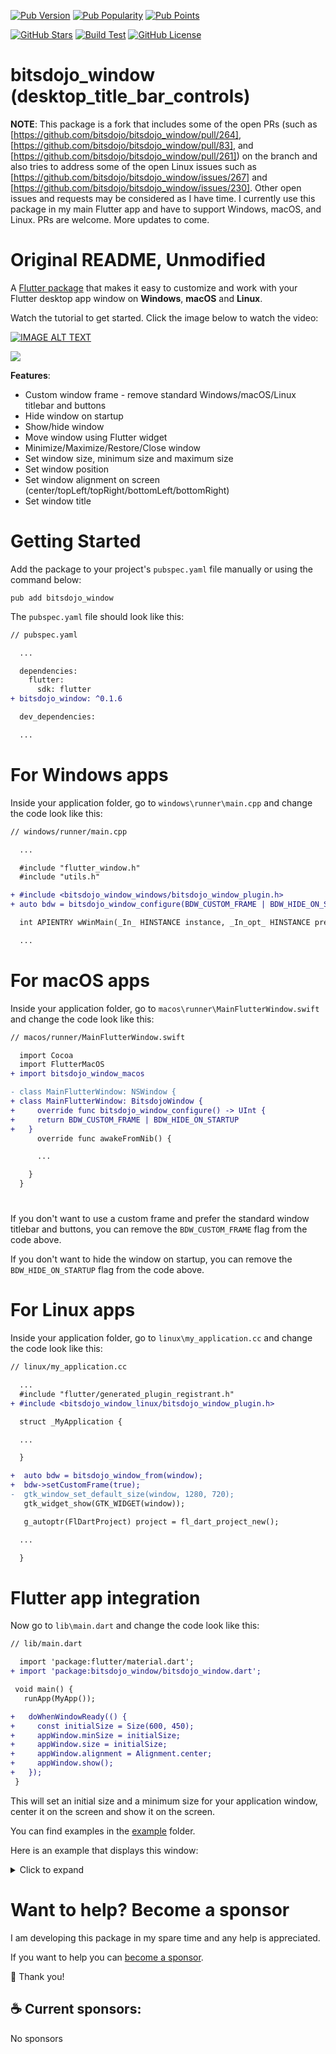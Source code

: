 [![Pub Version](https://img.shields.io/pub/v/bitsdojo_window)](https://pub.dev/packages/bitsdojo_window)
[![Pub Popularity](https://img.shields.io/pub/popularity/bitsdojo_window)](https://pub.dev/packages/bitsdojo_window)
[![Pub Points](https://img.shields.io/pub/points/bitsdojo_window)](https://pub.dev/packages/bitsdojo_window)

[![GitHub Stars](https://img.shields.io/github/stars/bitsdojo/bitsdojo_window)](https://github.com/bitsdojo/bitsdojo_window/stargazers)
[![Build Test](https://github.com/bitsdojo/bitsdojo_window/actions/workflows/build_test.yaml/badge.svg)](https://github.com/bitsdojo/bitsdojo_window/actions/workflows/build_test.yaml)
[![GitHub License](https://img.shields.io/github/license/bitsdojo/bitsdojo_window)](https://github.com/bitsdojo/bitsdojo_window/blob/main/LICENSE)

# bitsdojo_window (desktop_title_bar_controls)

**NOTE**: This package is a fork that includes some of the open PRs (such as [https://github.com/bitsdojo/bitsdojo_window/pull/264], [https://github.com/bitsdojo/bitsdojo_window/pull/83], and [https://github.com/bitsdojo/bitsdojo_window/pull/261]) on the branch and also tries to address some of the open Linux issues such as [https://github.com/bitsdojo/bitsdojo_window/issues/267] and [https://github.com/bitsdojo/bitsdojo_window/issues/230]. Other open issues and requests may be considered as I have time. I currently use this package in my main Flutter app and have to support Windows, macOS, and Linux. PRs are welcome. More updates to come. 

# Original README, Unmodified
A [Flutter package](https://pub.dev/packages/bitsdojo_window) that makes it easy to customize and work with your Flutter desktop app window on **Windows**, **macOS** and **Linux**.

Watch the tutorial to get started. Click the image below to watch the video:

[![IMAGE ALT TEXT](https://img.youtube.com/vi/bee2AHQpGK4/0.jpg)](https://www.youtube.com/watch?v=bee2AHQpGK4 "Click to open")

<img src="https://raw.githubusercontent.com/bitsdojo/bitsdojo_window/master/resources/screenshot.png">

**Features**:

- Custom window frame - remove standard Windows/macOS/Linux titlebar and buttons
- Hide window on startup
- Show/hide window
- Move window using Flutter widget
- Minimize/Maximize/Restore/Close window
- Set window size, minimum size and maximum size
- Set window position
- Set window alignment on screen (center/topLeft/topRight/bottomLeft/bottomRight)
- Set window title

# Getting Started

Add the package to your project's `pubspec.yaml` file manually or using the command below:

```shell
pub add bitsdojo_window
```

The `pubspec.yaml` file should look like this:

```diff
// pubspec.yaml

  ...

  dependencies:
    flutter:
      sdk: flutter
+ bitsdojo_window: ^0.1.6

  dev_dependencies:

  ...
```

# For Windows apps

Inside your application folder, go to `windows\runner\main.cpp` and change the code look like this:

```diff
// windows/runner/main.cpp

  ...

  #include "flutter_window.h"
  #include "utils.h"

+ #include <bitsdojo_window_windows/bitsdojo_window_plugin.h>
+ auto bdw = bitsdojo_window_configure(BDW_CUSTOM_FRAME | BDW_HIDE_ON_STARTUP);

  int APIENTRY wWinMain(_In_ HINSTANCE instance, _In_opt_ HINSTANCE prev,

  ...
```

# For macOS apps

Inside your application folder, go to `macos\runner\MainFlutterWindow.swift` and change the code look like this:

```diff
// macos/runner/MainFlutterWindow.swift

  import Cocoa
  import FlutterMacOS
+ import bitsdojo_window_macos

- class MainFlutterWindow: NSWindow {
+ class MainFlutterWindow: BitsdojoWindow {
+     override func bitsdojo_window_configure() -> UInt {
+     return BDW_CUSTOM_FRAME | BDW_HIDE_ON_STARTUP
+   }
      override func awakeFromNib() {

      ...

    }
  }
```

#

If you don't want to use a custom frame and prefer the standard window titlebar and buttons, you can remove the `BDW_CUSTOM_FRAME` flag from the code above.

If you don't want to hide the window on startup, you can remove the `BDW_HIDE_ON_STARTUP` flag from the code above.

# For Linux apps

Inside your application folder, go to `linux\my_application.cc` and change the code look like this:

```diff
// linux/my_application.cc

  ...
  #include "flutter/generated_plugin_registrant.h"
+ #include <bitsdojo_window_linux/bitsdojo_window_plugin.h>

  struct _MyApplication {

  ...

  }

+  auto bdw = bitsdojo_window_from(window);
+  bdw->setCustomFrame(true);
-  gtk_window_set_default_size(window, 1280, 720);
   gtk_widget_show(GTK_WIDGET(window));

   g_autoptr(FlDartProject) project = fl_dart_project_new();

  ...

  }

```

# Flutter app integration

Now go to `lib\main.dart` and change the code look like this:

```diff
// lib/main.dart

  import 'package:flutter/material.dart';
+ import 'package:bitsdojo_window/bitsdojo_window.dart';

 void main() {
   runApp(MyApp());

+   doWhenWindowReady(() {
+     const initialSize = Size(600, 450);
+     appWindow.minSize = initialSize;
+     appWindow.size = initialSize;
+     appWindow.alignment = Alignment.center;
+     appWindow.show();
+   });
 }
```

This will set an initial size and a minimum size for your application window, center it on the screen and show it on the screen.

You can find examples in the [example](./bitsdojo_window/example) folder.

Here is an example that displays this window:

<details>
<summary>Click to expand</summary>

```dart
import 'package:flutter/material.dart';
import 'package:bitsdojo_window/bitsdojo_window.dart';

void main() {
  runApp(const MyApp());
  doWhenWindowReady(() {
    final win = appWindow;
    const initialSize = Size(600, 450);
    win.minSize = initialSize;
    win.size = initialSize;
    win.alignment = Alignment.center;
    win.title = "Custom window with Flutter";
    win.show();
  });
}

const borderColor = Color(0xFF805306);

class MyApp extends StatelessWidget {
  const MyApp({Key? key}) : super(key: key);

  @override
  Widget build(BuildContext context) {
    return MaterialApp(
      debugShowCheckedModeBanner: false,
      home: Scaffold(
        body: WindowBorder(
          color: borderColor,
          width: 1,
          child: Row(
            children: const [LeftSide(), RightSide()],
          ),
        ),
      ),
    );
  }
}

const sidebarColor = Color(0xFFF6A00C);

class LeftSide extends StatelessWidget {
  const LeftSide({Key? key}) : super(key: key);
  @override
  Widget build(BuildContext context) {
    return SizedBox(
        width: 200,
        child: Container(
            color: sidebarColor,
            child: Column(
              children: [
                WindowTitleBarBox(child: MoveWindow()),
                Expanded(child: Container())
              ],
            )));
  }
}

const backgroundStartColor = Color(0xFFFFD500);
const backgroundEndColor = Color(0xFFF6A00C);

class RightSide extends StatelessWidget {
  const RightSide({Key? key}) : super(key: key);
  @override
  Widget build(BuildContext context) {
    return Expanded(
      child: Container(
        decoration: const BoxDecoration(
          gradient: LinearGradient(
              begin: Alignment.topCenter,
              end: Alignment.bottomCenter,
              colors: [backgroundStartColor, backgroundEndColor],
              stops: [0.0, 1.0]),
        ),
        child: Column(children: [
          WindowTitleBarBox(
            child: Row(
              children: [Expanded(child: MoveWindow()), const WindowButtons()],
            ),
          )
        ]),
      ),
    );
  }
}

final buttonColors = WindowButtonColors(
    iconNormal: const Color(0xFF805306),
    mouseOver: const Color(0xFFF6A00C),
    mouseDown: const Color(0xFF805306),
    iconMouseOver: const Color(0xFF805306),
    iconMouseDown: const Color(0xFFFFD500));

final closeButtonColors = WindowButtonColors(
    mouseOver: const Color(0xFFD32F2F),
    mouseDown: const Color(0xFFB71C1C),
    iconNormal: const Color(0xFF805306),
    iconMouseOver: Colors.white);

class WindowButtons extends StatelessWidget {
  const WindowButtons({Key? key}) : super(key: key);
  @override
  Widget build(BuildContext context) {
    return Row(
      children: [
        MinimizeWindowButton(colors: buttonColors),
        MaximizeWindowButton(colors: buttonColors),
        CloseWindowButton(colors: closeButtonColors),
      ],
    );
  }
}
```

</details>

#

# **Want to help? Become a sponsor**

I am developing this package in my spare time and any help is appreciated.

If you want to help you can [become a sponsor](https://github.com/sponsors/bitsdojo).

🙏 Thank you!

## ☕️ Current sponsors:

No sponsors
